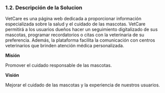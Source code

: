 ### 1.2. Descripción de la Solucion

VetCare es una página web dedicada a proporcionar información especializada sobre la salud y el cuidado de las mascotas. VetCare permitirá a los usuarios dueños hacer un seguimiento digitalizado de sus mascotas, programar recordatorios o citas con la veterinaria de su preferencia. Además, la plataforma facilita la comunicación con centros veterinarios que brinden atención médica personalizada.

**Misión**

Promover el cuidado responsable de las mascotas.

**Visión**

Mejorar el cuidado de las mascotas y la experiencia de nuestros usuarios. 
